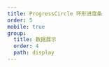 ```yaml
---
title: ProgressCircle 环形进度条
order: 5
mobile: true
group:
  title: 数据展示
  order: 4
  path: display
---
```


<code src="../demo/ProgressCircle.jsx"></code>
<API src="../src/ProgressCircle.tsx"></API>
